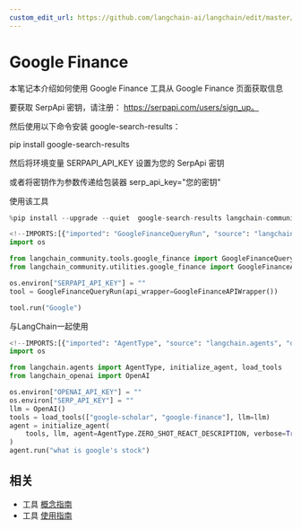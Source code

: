 ```yaml
---
custom_edit_url: https://github.com/langchain-ai/langchain/edit/master/docs/docs/integrations/tools/google_finance.ipynb
---
```

# Google Finance

本笔记本介绍如何使用 Google Finance 工具从 Google Finance 页面获取信息

要获取 SerpApi 密钥，请注册： https://serpapi.com/users/sign_up。

然后使用以下命令安装 google-search-results：

pip install google-search-results

然后将环境变量 SERPAPI_API_KEY 设置为您的 SerpApi 密钥

或者将密钥作为参数传递给包装器 serp_api_key="您的密钥"

使用该工具


```python
%pip install --upgrade --quiet  google-search-results langchain-community
```


```python
<!--IMPORTS:[{"imported": "GoogleFinanceQueryRun", "source": "langchain_community.tools.google_finance", "docs": "https://python.langchain.com/api_reference/community/tools/langchain_community.tools.google_finance.tool.GoogleFinanceQueryRun.html", "title": "Google Finance"}, {"imported": "GoogleFinanceAPIWrapper", "source": "langchain_community.utilities.google_finance", "docs": "https://python.langchain.com/api_reference/community/utilities/langchain_community.utilities.google_finance.GoogleFinanceAPIWrapper.html", "title": "Google Finance"}]-->
import os

from langchain_community.tools.google_finance import GoogleFinanceQueryRun
from langchain_community.utilities.google_finance import GoogleFinanceAPIWrapper

os.environ["SERPAPI_API_KEY"] = ""
tool = GoogleFinanceQueryRun(api_wrapper=GoogleFinanceAPIWrapper())
```


```python
tool.run("Google")
```

与LangChain一起使用


```python
<!--IMPORTS:[{"imported": "AgentType", "source": "langchain.agents", "docs": "https://python.langchain.com/api_reference/langchain/agents/langchain.agents.agent_types.AgentType.html", "title": "Google Finance"}, {"imported": "initialize_agent", "source": "langchain.agents", "docs": "https://python.langchain.com/api_reference/langchain/agents/langchain.agents.initialize.initialize_agent.html", "title": "Google Finance"}, {"imported": "load_tools", "source": "langchain.agents", "docs": "https://python.langchain.com/api_reference/community/agent_toolkits/langchain_community.agent_toolkits.load_tools.load_tools.html", "title": "Google Finance"}, {"imported": "OpenAI", "source": "langchain_openai", "docs": "https://python.langchain.com/api_reference/openai/llms/langchain_openai.llms.base.OpenAI.html", "title": "Google Finance"}]-->
import os

from langchain.agents import AgentType, initialize_agent, load_tools
from langchain_openai import OpenAI

os.environ["OPENAI_API_KEY"] = ""
os.environ["SERP_API_KEY"] = ""
llm = OpenAI()
tools = load_tools(["google-scholar", "google-finance"], llm=llm)
agent = initialize_agent(
    tools, llm, agent=AgentType.ZERO_SHOT_REACT_DESCRIPTION, verbose=True
)
agent.run("what is google's stock")
```


## 相关

- 工具 [概念指南](/docs/concepts/#tools)
- 工具 [使用指南](/docs/how_to/#tools)
